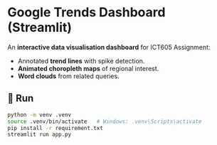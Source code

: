 # Google Trends Dashboard (Streamlit)

An **interactive data visualisation dashboard** for ICT605 Assignment:

- Annotated **trend lines** with spike detection.
- **Animated choropleth maps** of regional interest.
- **Word clouds** from related queries.

## 🚀 Run

```bash
python -m venv .venv
source .venv/bin/activate   # Windows: .venv\Scripts\activate
pip install -r requirement.txt
streamlit run app.py
